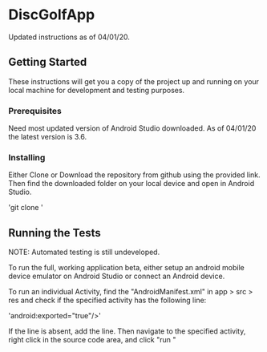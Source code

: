 # DiscGolfApp

Updated instructions as of 04/01/20.

## Getting Started

These instructions will get you a copy of the project up and running on your local machine for
development and testing purposes.

### Prerequisites

Need most updated version of Android Studio downloaded. As of 04/01/20 the latest version is 3.6.

### Installing

Either Clone or Download the repository from github using the provided link. Then find the
downloaded folder on your local device and open in Android Studio.

'git clone <url>'

## Running the Tests

NOTE: Automated testing is still undeveloped.

To run the full, working application beta, either setup an android mobile device emulator on
Android Studio or connect an Android device.

To run an individual Activity, find the "AndroidManifest.xml" in app > src > res and check if the
specified activity has the following line:

'android:exported="true"/>'

If the line is absent, add the line. Then navigate to the specified activity, right click in the
source code area, and click "run <Activity>"

